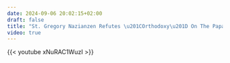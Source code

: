 ```yaml
---
date: 2024-09-06 20:02:15+02:00
draft: false
title: "St. Gregory Nazianzen Refutes \u201COrthodoxy\u201D On The Papacy"
video: true
---
```



{{< youtube xNuRAC1WuzI >}}
